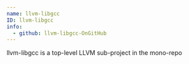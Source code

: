 ```yaml
---
name: llvm-libgcc
ID: llvm-libgcc
info:
  - github: llvm-libgcc-OnGitHub
---
```


llvm-libgcc is a top-level LLVM sub-project in the mono-repo
